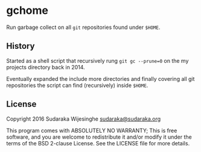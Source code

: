 # gchome

Run garbage collect on all `git` repositories found under `$HOME`.

## History

Started as a shell script that recursively rung `git gc --prune=0` on the my
projects directory back in 2014.

Eventually expanded the include more directories and finally covering all git
repositories the script can find (recursively) inside `$HOME`.

## License

Copyright 2016 Sudaraka Wijesinghe <sudaraka@sudaraka.org>

This program comes with ABSOLUTELY NO WARRANTY;
This is free software, and you are welcome to redistribute it and/or modify it
under the terms of the BSD 2-clause License. See the LICENSE file for more
details.
